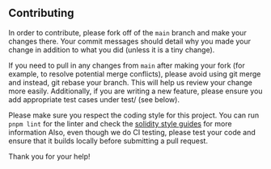 ## Contributing

In order to contribute, please fork off of the `main` branch and make your changes there.
Your commit messages should detail why you made your change in addition to what you
did (unless it is a tiny change).

If you need to pull in any changes from `main` after making your fork
(for example, to resolve potential merge conflicts),
please avoid using git merge and instead, git rebase your branch.
This will help us review your change more easily.
Additionally, if you are writing a new feature,
please ensure you add appropriate test cases under test/ (see below).

Please make sure you respect the coding style for this project.
You can run `pnpm lint` for the linter and check the [solidity style guides](https://docs.soliditylang.org/en/latest/style-guide.html#) for more information
Also, even though we do CI testing,
please test your code and ensure that it builds locally before submitting a pull request.

Thank you for your help!
